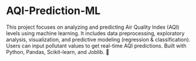 # AQI-Prediction-ML
This project focuses on analyzing and predicting Air Quality Index (AQI) levels using machine learning. It includes data preprocessing, exploratory analysis, visualization, and predictive modeling (regression &amp; classification). Users can input pollutant values to get real-time AQI predictions. Built with Python, Pandas, Scikit-learn, and Joblib. 🚀
